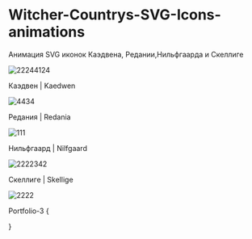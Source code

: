 # Witcher-Countrys-SVG-Icons-animations
 
Анимация SVG иконок Каэдвена, Редании,Нильфгаарда и Скеллиге

![22244124](https://user-images.githubusercontent.com/56477695/115112632-0bada080-9f8f-11eb-8039-0e0e67c59488.png)

Каэдвен | Kaedwen

![4434](https://user-images.githubusercontent.com/56477695/115112645-1831f900-9f8f-11eb-8f3d-35889b89a956.png)

Редания | Redania

![111](https://user-images.githubusercontent.com/56477695/115112650-1f590700-9f8f-11eb-9125-80d97b0a1274.png)

Нильфгаард | Nilfgaard

![2222342](https://user-images.githubusercontent.com/56477695/115112658-339d0400-9f8f-11eb-9e64-46b1e4c8beb1.png)

Скеллиге | Skellige

![2222](https://user-images.githubusercontent.com/56477695/120178808-8d415100-c212-11eb-8ffc-c0e5e6037965.png)

Portfolio-3 {



}
